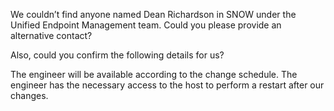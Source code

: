 We couldn’t find anyone named Dean Richardson in SNOW under the Unified Endpoint Management team. Could you please provide an alternative contact?

Also, could you confirm the following details for us?

The engineer will be available according to the change schedule.
The engineer has the necessary access to the host to perform a restart after our changes.
